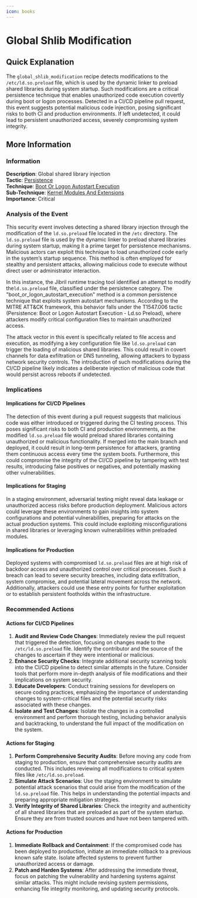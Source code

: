 ```yaml
---
icon: books
---
```


# Global Shlib Modification

## Quick Explanation

The `global_shlib_modification` recipe detects modifications to the `/etc/ld.so.preload` file, which is used by the dynamic linker to preload shared libraries during system startup. Such modifications are a critical persistence technique that enables unauthorized code execution covertly during boot or logon processes. Detected in a CI/CD pipeline pull request, this event suggests potential malicious code injection, posing significant risks to both CI and production environments. If left undetected, it could lead to persistent unauthorized access, severely compromising system integrity.

## More Information

### Information

**Description**: Global shared library injection  
**Tactic**: [Persistence](https://jibril.garnet.ai/mitre/mitre/ta0003)  
**Technique**: [Boot Or Logon Autostart Execution](https://jibril.garnet.ai/mitre/mitre/ta0003/t1547)  
**Sub-Technique**: [Kernel Modules And Extensions](https://jibril.garnet.ai/mitre/mitre/ta0003/t1547/t1547.006)  
**Importance**: Critical

### Analysis of the Event

This security event involves detecting a shared library injection through the modification of the `ld.so.preload` file located in the `/etc` directory. The `ld.so.preload` file is used by the dynamic linker to preload shared libraries during system startup, making it a prime target for persistence mechanisms. Malicious actors can exploit this technique to load unauthorized code early in the system’s startup sequence. This method is often employed for stealthy and persistent attacks, allowing malicious code to execute without direct user or administrator interaction.

In this instance, the Jibril runtime tracing tool identified an attempt to modify the`ld.so.preload` file, classified under the persistence category. The "boot\_or\_logon\_autostart\_execution" method is a common persistence technique that exploits system autostart mechanisms. According to the MITRE ATT\&CK framework, this behavior falls under the T1547.006 tactic (Persistence: Boot or Logon Autostart Execution - Ld.so Preload), where attackers modify critical configuration files to maintain unauthorized access.

The attack vector in this event is specifically related to file access and execution, as modifying a key configuration file like `ld.so.preload` can trigger the loading of malicious shared libraries. This could result in covert channels for data exfiltration or DNS tunneling, allowing attackers to bypass network security controls. The introduction of such modifications during the CI/CD pipeline likely indicates a deliberate injection of malicious code that would persist across reboots if undetected.

### Implications

#### Implications for CI/CD Pipelines

The detection of this event during a pull request suggests that malicious code was either introduced or triggered during the CI testing process. This poses significant risks to both CI and production environments, as the modified `ld.so.preload` file would preload shared libraries containing unauthorized or malicious functionality. If merged into the main branch and deployed, it could result in long-term persistence for attackers, granting them continuous access every time the system boots. Furthermore, this could compromise the integrity of the CI/CD pipeline by tampering with test results, introducing false positives or negatives, and potentially masking other vulnerabilities.

#### Implications for Staging

In a staging environment, adversarial testing might reveal data leakage or unauthorized access risks before production deployment. Malicious actors could leverage these environments to gain insights into system configurations and potential vulnerabilities, preparing for attacks on the actual production systems. This could include exploiting misconfigurations in shared libraries or leveraging known vulnerabilities within preloaded modules.

#### Implications for Production

Deployed systems with compromised `ld.so.preload` files are at high risk of backdoor access and unauthorized control over critical processes. Such a breach can lead to severe security breaches, including data exfiltration, system compromise, and potential lateral movement across the network. Additionally, attackers could use these entry points for further exploitation or to establish persistent footholds within the infrastructure.

### Recommended Actions

#### Actions for CI/CD Pipelines

1. **Audit and Review Code Changes**: Immediately review the pull request that triggered the detection, focusing on changes made to the `/etc/ld.so.preload` file. Identify the contributor and the source of the changes to ascertain if they were intentional or malicious.
2. **Enhance Security Checks**: Integrate additional security scanning tools into the CI/CD pipeline to detect similar attempts in the future. Consider tools that perform more in-depth analysis of file modifications and their implications on system security.
3. **Educate Developers**: Conduct training sessions for developers on secure coding practices, emphasizing the importance of understanding changes to system-critical files and the potential security risks associated with these changes.
4. **Isolate and Test Changes**: Isolate the changes in a controlled environment and perform thorough testing, including behavior analysis and backtracking, to understand the full impact of the modification on the system.

#### Actions for Staging

1. **Perform Comprehensive Security Audits**: Before moving any code from staging to production, ensure that comprehensive security audits are conducted. This includes reviewing all modifications to critical system files like `/etc/ld.so.preload`.
2. **Simulate Attack Scenarios**: Use the staging environment to simulate potential attack scenarios that could arise from the modification of the `ld.so.preload` file. This helps in understanding the potential impacts and preparing appropriate mitigation strategies.
3. **Verify Integrity of Shared Libraries**: Check the integrity and authenticity of all shared libraries that are preloaded as part of the system startup. Ensure they are from trusted sources and have not been tampered with.

#### Actions for Production

1. **Immediate Rollback and Containment**: If the compromised code has been deployed to production, initiate an immediate rollback to a previous known safe state. Isolate affected systems to prevent further unauthorized access or damage.
2. **Patch and Harden Systems**: After addressing the immediate threat, focus on patching the vulnerability and hardening systems against similar attacks. This might include revising system permissions, enhancing file integrity monitoring, and updating security protocols.
